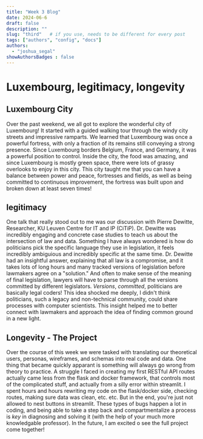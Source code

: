 ```yaml
---
title: "Week 3 Blog"
date: 2024-06-6
draft: false
description: ""
slug: "third"   # if you use, needs to be different for every post
tags: ["authors", "config", "docs"]
authors:
  - "joshua_segal"
showAuthorsBadges : false
---
```


# Luxembourg, legitimacy, longevity

## Luxembourg City

Over the past weekend, we all got to explore the wonderful city of Luxembourg! It started with a guided walking tour through the windy city streets and impressive ramparts. We learned that Luxembourg was once a powerful fortress, with only a fraction of its remains still conveying a strong presence. Since Luxembourg borders Belgium, France, and Germany, it was a powerful position to control. Inside the city, the food was amazing, and since Luxembourg is mostly green space, there were lots of grassy overlooks to enjoy in this city. This city taught me that you can have a balance between power and peace, fortresses and fields, as well as being committed to continuous improvement, the fortress was built upon and broken down at least seven times!

## legitimacy

One talk that really stood out to me was our discussion with Pierre Dewitte, Researcher, KU Leuven Centre for IT and IP (CiTiP). Dr. Dewitte was incredibly engaging and concrete case studies to teach us about the intersection of law and data. Something I have always wondered is how do politicians pick the specific language they use in legislation, it feels incredibly ambiguious and incredibly specific at the same time. Dr. Dewitte had an insightful answer, explaining that all law is a compromise, and it takes lots of long hours and many tracked versions of legislation before lawmakers agree on a "solution." And often to make sense of the meaning of final legislation, lawyers will have to parse through all the versions committed by different legislators. *Versions*, *committed*, politicians are basically legal coders! This idea shocked me deeply, I didn't think politicians, such a legacy and non-technical community, could share processes with computer scientists. This insight helped me to better connect with lawmakers and approach the idea of finding common ground in a new light.

## Longevity - The Project

Over the course of this week we were tasked with translating our theoretical users, personas, wireframes, and schemas into real code and data. One thing that became quickly apparant is something will always go wrong from theory to practice. A struggle I faced in creating my first RESTful API routes actually came less from the flask and docker framework, that controls most of the complicated stuff, and actually from a silly error within streamlit. I spent hours and hours rewriting my code on the flask/docker side, checking routes, making sure data was clean, etc. etc. But in the end, you're just not allowed to nest buttons in streamlit. These types of bugs happen a lot in coding, and being able to take a step back and compartmentalize a process is *key* in diagnosing and solving it (with the help of your much more knowledgable professor). In the future, I am excited o see the full project come together!







